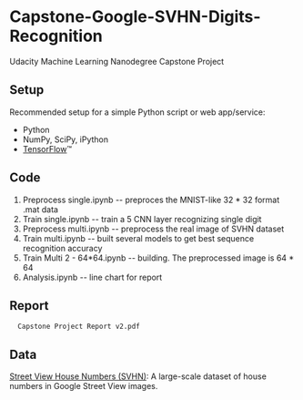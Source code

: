 # Capstone-Google-SVHN-Digits-Recognition

Udacity Machine Learning Nanodegree Capstone Project


## Setup

Recommended setup for a simple Python script or web app/service:

- Python
- NumPy, SciPy, iPython
- [TensorFlow](https://www.tensorflow.org/)™

## Code
1. Preprocess single.ipynb
      -- preproces the MNIST-like 32 * 32 format .mat data
2. Train single.ipynb
      -- train a 5 CNN layer recognizing single digit 
3. Preprocess multi.ipynb
      -- preprocess the real image of SVHN dataset
4. Train multi.ipynb
      -- built several models to get best sequence recognition accuracy
5. Train Multi 2 - 64*64.ipynb
      -- building. The preprocessed image is 64 * 64
6. Analysis.ipynb
      -- line chart for report
      
      
## Report

      Capstone Project Report v2.pdf

## Data

[Street View House Numbers (SVHN)](http://ufldl.stanford.edu/housenumbers/): A large-scale dataset of house numbers in Google Street View images.

